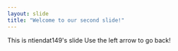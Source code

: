 ```yaml
---
layout: slide
title: "Welcome to our second slide!"
---
```

This is ntiendat149's slide
Use the left arrow to go back!
